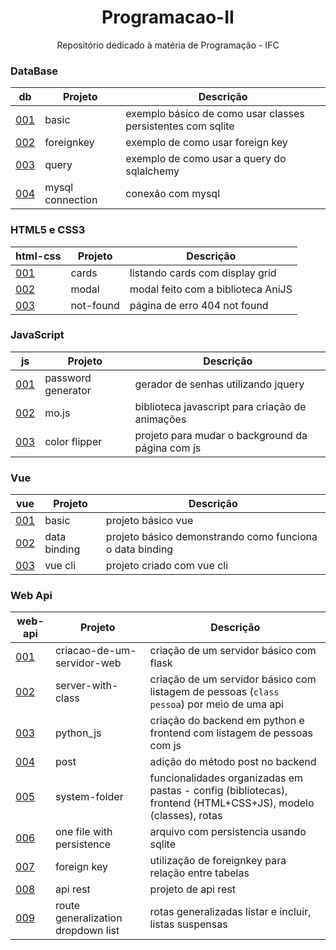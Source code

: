 <h1 align="center">Programacao-II</h1>
<p align="center">Repositório dedicado à matéria de Programação - IFC</p>

### DataBase

db                                   | Projeto                  | Descrição
---------------                      |---------------           |---------------
[001](db/001-basic/)                 | basic                    | exemplo básico de como usar classes persistentes com sqlite
[002](db/002-foreignkey/)            | foreignkey               | exemplo de como usar foreign key
[003](db/003-query/)                 | query                    | exemplo de como usar a query do sqlalchemy
[004](db/004-mysql-connection/)      | mysql connection         | conexão com mysql

### HTML5 e CSS3

html-css                        | Projeto       | Descrição
---------------                 |---------------|---------------
[001](html-css/001-cards/)      | cards         | listando cards com display grid
[002](html-css/002-modal/)      | modal         | modal feito com a biblioteca AniJS
[003](html-css/003-not-found/)  | not-found     | página de erro 404 not found

### JavaScript

js                               | Projeto                   | Descrição
---------------                  |---------------            |---------------
[001](js/001-password-generator/)| password generator        | gerador de senhas utilizando jquery
[002](js/002-mojs/)              | mo.js                     | biblioteca javascript para criação de animações
[003](js/003-color-flipper/)     | color flipper             | projeto para mudar o background da página com js

### Vue

vue                                  | Projeto       | Descrição
---------------                      |---------------|---------------
[001](vue/001-basic/)                | basic         | projeto básico vue
[002](vue/002-data-binding/)         | data binding  | projeto básico demonstrando como funciona o data binding
[003](vue/003-vue-cli-hello-world/)  | vue cli       | projeto criado com vue cli

### Web Api

web-api                                       | Projeto                   | Descrição
---------------                               |---------------            |---------------
[001](web-api/001-criacao-de-um-servidor-web/)| criacao-de-um-servidor-web| criação de um servidor básico com flask
[002](web-api/002-server-with-class/)         | server-with-class         | criação de um servidor básico com listagem de pessoas (<code>class pessoa</code>) por meio de uma api
[003](web-api/003-python_js/)                 | python_js                 | criação do backend em python e frontend com listagem de pessoas com js
[004](web-api/004-post/)                      | post                      | adição do método post no backend
[005](web-api/005-system-folders/)            | system-folder             | funcionalidades organizadas em pastas - config (bibliotecas), frontend (HTML+CSS+JS), modelo (classes), rotas
[006](web-api/006-one-file-with-persistence/) | one file with persistence | arquivo com persistencia usando sqlite
[007](web-api/007-foreignkey/)                | foreign key               | utilização de foreignkey para relação entre tabelas
[008](web-api/008-api-rest/)                  | api rest                  | projeto de api rest
[009](web-api/009-route-generalization-dropdown-list/)                    | route generalization dropdown list                 | rotas generalizadas listar e incluir, listas suspensas
